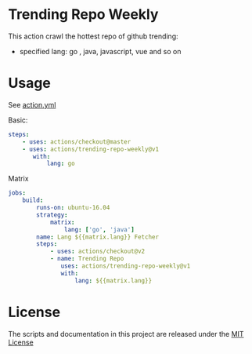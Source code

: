 
# Trending Repo Weekly

This action crawl the hottest repo of github trending: 
-  specified lang: go , java, javascript, vue and so on


# Usage


See [action.yml](action.yml)

Basic:
```yaml
steps:
    - uses: actions/checkout@master
    - uses: actions/trending-repo-weekly@v1
       with: 
           lang: go
```

Matrix 
```yaml
jobs:
    build:
        runs-on: ubuntu-16.04
        strategy:
            matrix:
                lang: ['go', 'java']
        name: Lang ${{matrix.lang}} Fetcher
        steps:
            - uses: actions/checkout@v2
            - name: Trending Repo
               uses: actions/trending-repo-weekly@v1
               with:
                   lang: ${{matrix.lang}}
```

# License

The scripts and documentation in this project are released under the [MIT License](LICENSE)
